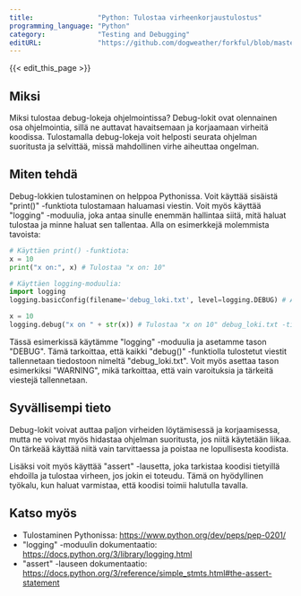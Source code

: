 ```yaml
---
title:                "Python: Tulostaa virheenkorjaustulostus"
programming_language: "Python"
category:             "Testing and Debugging"
editURL:              "https://github.com/dogweather/forkful/blob/master/content/fi/python/printing-debug-output.md"
---
```


{{< edit_this_page >}}

## Miksi

Miksi tulostaa debug-lokeja ohjelmointissa? Debug-lokit ovat olennainen osa ohjelmointia, sillä ne auttavat havaitsemaan ja korjaamaan virheitä koodissa. Tulostamalla debug-lokeja voit helposti seurata ohjelman suoritusta ja selvittää, missä mahdollinen virhe aiheuttaa ongelman.

## Miten tehdä

Debug-lokkien tulostaminen on helppoa Pythonissa. Voit käyttää sisäistä "print()" -funktiota tulostamaan haluamasi viestin. Voit myös käyttää "logging" -moduulia, joka antaa sinulle enemmän hallintaa siitä, mitä haluat tulostaa ja minne haluat sen tallentaa. Alla on esimerkkejä molemmista tavoista:

```Python
# Käyttäen print() -funktiota:
x = 10
print("x on:", x) # Tulostaa "x on: 10"

# Käyttäen logging-moduulia:
import logging
logging.basicConfig(filename='debug_loki.txt', level=logging.DEBUG) # Asettaa tason, jolla haluat tulostaa debug-lokkeja

x = 10
logging.debug("x on " + str(x)) # Tulostaa "x on 10" debug_loki.txt -tiedostoon 
```

Tässä esimerkissä käytämme "logging" -moduulia ja asetamme tason "DEBUG". Tämä tarkoittaa, että kaikki "debug()" -funktiolla tulostetut viestit tallennetaan tiedostoon nimeltä "debug_loki.txt". Voit myös asettaa tason esimerkiksi "WARNING", mikä tarkoittaa, että vain varoituksia ja tärkeitä viestejä tallennetaan.

## Syvällisempi tieto

Debug-lokit voivat auttaa paljon virheiden löytämisessä ja korjaamisessa, mutta ne voivat myös hidastaa ohjelman suoritusta, jos niitä käytetään liikaa. On tärkeää käyttää niitä vain tarvittaessa ja poistaa ne lopullisesta koodista.

Lisäksi voit myös käyttää "assert" -lausetta, joka tarkistaa koodisi tietyillä ehdoilla ja tulostaa virheen, jos jokin ei toteudu. Tämä on hyödyllinen työkalu, kun haluat varmistaa, että koodisi toimii halutulla tavalla.

## Katso myös

- Tulostaminen Pythonissa: https://www.python.org/dev/peps/pep-0201/ 
- "logging" -moduulin dokumentaatio: https://docs.python.org/3/library/logging.html 
- "assert" -lauseen dokumentaatio: https://docs.python.org/3/reference/simple_stmts.html#the-assert-statement